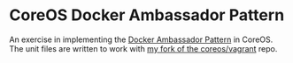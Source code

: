 # CoreOS Docker Ambassador Pattern

An exercise in implementing the [Docker Ambassador Pattern](https://docs.docker.com/articles/ambassador_pattern_linking/) in CoreOS.  The unit files are written to work with [my fork of the coreos/vagrant](https://github.com/thelazyenginerd/coreos-vagrant) repo.
